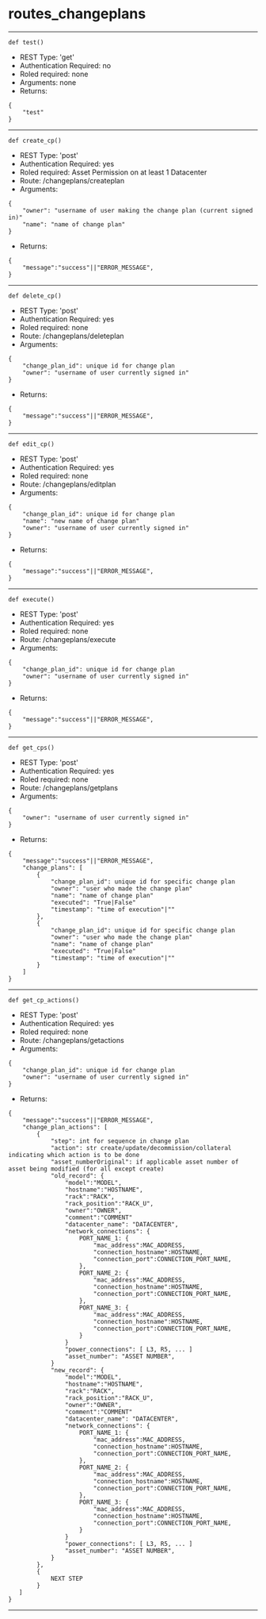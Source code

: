 
# routes_changeplans
-----------------------------
```language=python
def test()
```
- REST Type: 'get'
- Authentication Required: no
- Roled required: none
- Arguments: none
- Returns:
```language=json
{
    "test"
}
```
-----------------------------
```language=python
def create_cp()
```
- REST Type: 'post'
- Authentication Required: yes
- Roled required: Asset Permission on at least 1 Datacenter
- Route: /changeplans/createplan
- Arguments:
```language=json
{
    "owner": "username of user making the change plan (current signed in)"
    "name": "name of change plan"
}
```
- Returns:
```language=json
{
    "message":"success"||"ERROR_MESSAGE",
}
```
-----------------------------

```language=python
def delete_cp()
```
- REST Type: 'post'
- Authentication Required: yes
- Roled required: none
- Route: /changeplans/deleteplan
- Arguments:
```language=json
{
    "change_plan_id": unique id for change plan
    "owner": "username of user currently signed in"
}
```
- Returns:
```language=json
{
    "message":"success"||"ERROR_MESSAGE",
}
```
-----------------------------

```language=python
def edit_cp()
```
- REST Type: 'post'
- Authentication Required: yes
- Roled required: none
- Route: /changeplans/editplan
- Arguments:
```language=json
{
    "change_plan_id": unique id for change plan
    "name": "new name of change plan"
    "owner": "username of user currently signed in"
}
```
- Returns:
```language=json
{
    "message":"success"||"ERROR_MESSAGE",
}
```
-----------------------------

```language=python
def execute()
```
- REST Type: 'post'
- Authentication Required: yes
- Roled required: none
- Route: /changeplans/execute
- Arguments:
```language=json
{
    "change_plan_id": unique id for change plan
    "owner": "username of user currently signed in"
}
```
- Returns:
```language=json
{
    "message":"success"||"ERROR_MESSAGE",
}
```
-----------------------------

```language=python
def get_cps()
```
- REST Type: 'post'
- Authentication Required: yes
- Roled required: none
- Route: /changeplans/getplans
- Arguments:
```language=json
{
    "owner": "username of user currently signed in"
}
```
- Returns:
```language=json
{
    "message":"success"||"ERROR_MESSAGE",
    "change_plans": [
        {
            "change_plan_id": unique id for specific change plan
            "owner": "user who made the change plan"
            "name": "name of change plan"
            "executed": "True|False"
            "timestamp": "time of execution"|""
        },
        {
            "change_plan_id": unique id for specific change plan
            "owner": "user who made the change plan"
            "name": "name of change plan"
            "executed": "True|False"
            "timestamp": "time of execution"|""  
        }
    ]
}
```
-----------------------------

```language=python
def get_cp_actions()
```
- REST Type: 'post'
- Authentication Required: yes
- Roled required: none
- Route: /changeplans/getactions
- Arguments:
```language=json
{
    "change_plan_id": unique id for change plan
    "owner": "username of user currently signed in"
}
```
- Returns:
```language=json
{
    "message":"success"||"ERROR_MESSAGE",
    "change_plan_actions": [
        {
            "step": int for sequence in change plan
            "action": str create/update/decommission/collateral indicating which action is to be done
            "asset_numberOriginal": if applicable asset number of asset being modified (for all except create)
            "old_record": {
                "model":"MODEL",
                "hostname":"HOSTNAME",
                "rack":"RACK",
                "rack_position":"RACK_U",
                "owner":"OWNER",
                "comment":"COMMENT"
                "datacenter_name": "DATACENTER",
                "network_connections": {
                    PORT_NAME_1: {
                        "mac_address":MAC_ADDRESS,
                        "connection_hostname":HOSTNAME,
                        "connection_port":CONNECTION_PORT_NAME,
                    },
                    PORT_NAME_2: {
                        "mac_address":MAC_ADDRESS,
                        "connection_hostname":HOSTNAME,
                        "connection_port":CONNECTION_PORT_NAME,
                    },
                    PORT_NAME_3: {
                        "mac_address":MAC_ADDRESS,
                        "connection_hostname":HOSTNAME,
                        "connection_port":CONNECTION_PORT_NAME,
                    }
                }
                "power_connections": [ L3, R5, ... ]
                "asset_number": "ASSET NUMBER",  
            }
            "new_record": {
                "model":"MODEL",
                "hostname":"HOSTNAME",
                "rack":"RACK",
                "rack_position":"RACK_U",
                "owner":"OWNER",
                "comment":"COMMENT"
                "datacenter_name": "DATACENTER",
                "network_connections": {
                    PORT_NAME_1: {
                        "mac_address":MAC_ADDRESS,
                        "connection_hostname":HOSTNAME,
                        "connection_port":CONNECTION_PORT_NAME,
                    },
                    PORT_NAME_2: {
                        "mac_address":MAC_ADDRESS,
                        "connection_hostname":HOSTNAME,
                        "connection_port":CONNECTION_PORT_NAME,
                    },
                    PORT_NAME_3: {
                        "mac_address":MAC_ADDRESS,
                        "connection_hostname":HOSTNAME,
                        "connection_port":CONNECTION_PORT_NAME,
                    }
                }
                "power_connections": [ L3, R5, ... ]
                "asset_number": "ASSET NUMBER",  
            }
        },
        {
            NEXT STEP
        }
   ]
}
```
-----------------------------
